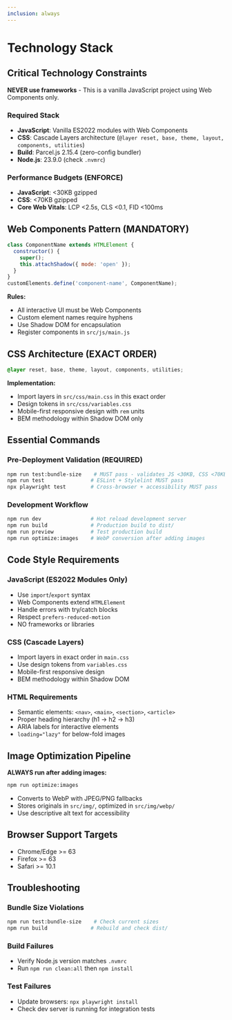 ```yaml
---
inclusion: always
---
```


# Technology Stack

## Critical Technology Constraints

**NEVER use frameworks** - This is a vanilla JavaScript project using Web Components only.

### Required Stack

- **JavaScript**: Vanilla ES2022 modules with Web Components
- **CSS**: Cascade Layers architecture (`@layer reset, base, theme, layout, components, utilities`)
- **Build**: Parcel.js 2.15.4 (zero-config bundler)
- **Node.js**: 23.9.0 (check `.nvmrc`)

### Performance Budgets (ENFORCE)

- **JavaScript**: <30KB gzipped
- **CSS**: <70KB gzipped
- **Core Web Vitals**: LCP <2.5s, CLS <0.1, FID <100ms

## Web Components Pattern (MANDATORY)

```javascript
class ComponentName extends HTMLElement {
  constructor() {
    super();
    this.attachShadow({ mode: 'open' });
  }
}
customElements.define('component-name', ComponentName);
```

**Rules:**

- All interactive UI must be Web Components
- Custom element names require hyphens
- Use Shadow DOM for encapsulation
- Register components in `src/js/main.js`

## CSS Architecture (EXACT ORDER)

```css
@layer reset, base, theme, layout, components, utilities;
```

**Implementation:**

- Import layers in `src/css/main.css` in this exact order
- Design tokens in `src/css/variables.css`
- Mobile-first responsive design with `rem` units
- BEM methodology within Shadow DOM only

## Essential Commands

### Pre-Deployment Validation (REQUIRED)

```bash
npm run test:bundle-size    # MUST pass - validates JS <30KB, CSS <70KB
npm run test               # ESLint + Stylelint MUST pass
npx playwright test        # Cross-browser + accessibility MUST pass
```

### Development Workflow

```bash
npm run dev                # Hot reload development server
npm run build              # Production build to dist/
npm run preview            # Test production build
npm run optimize:images    # WebP conversion after adding images
```

## Code Style Requirements

### JavaScript (ES2022 Modules Only)

- Use `import`/`export` syntax
- Web Components extend `HTMLElement`
- Handle errors with try/catch blocks
- Respect `prefers-reduced-motion`
- NO frameworks or libraries

### CSS (Cascade Layers)

- Import layers in exact order in `main.css`
- Use design tokens from `variables.css`
- Mobile-first responsive design
- BEM methodology within Shadow DOM

### HTML Requirements

- Semantic elements: `<nav>`, `<main>`, `<section>`, `<article>`
- Proper heading hierarchy (h1 → h2 → h3)
- ARIA labels for interactive elements
- `loading="lazy"` for below-fold images

## Image Optimization Pipeline

**ALWAYS run after adding images:**

```bash
npm run optimize:images
```

- Converts to WebP with JPEG/PNG fallbacks
- Stores originals in `src/img/`, optimized in `src/img/webp/`
- Use descriptive alt text for accessibility

## Browser Support Targets

- Chrome/Edge >= 63
- Firefox >= 63
- Safari >= 10.1

## Troubleshooting

### Bundle Size Violations

```bash
npm run test:bundle-size    # Check current sizes
npm run build              # Rebuild and check dist/
```

### Build Failures

- Verify Node.js version matches `.nvmrc`
- Run `npm run clean:all` then `npm install`

### Test Failures

- Update browsers: `npx playwright install`
- Check dev server is running for integration tests
